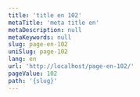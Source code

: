 ```yaml
---
title: 'title en 102'
metaTitle: 'meta title en'
metaDescription: null
metaKeywords: null
slug: page-en-102
uniSlug: page-102
lang: en
url: 'http://localhost/page-en-102/'
pageValue: 102
path: '{slug}'
---
```

